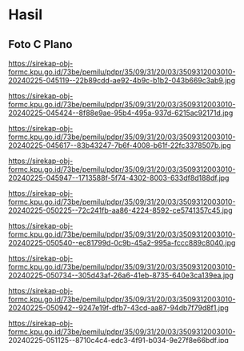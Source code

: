 # Hasil

## Foto C Plano

https://sirekap-obj-formc.kpu.go.id/73be/pemilu/pdpr/35/09/31/20/03/3509312003010-20240225-045119--22b89cdd-ae92-4b9c-b1b2-043b669c3ab9.jpg

https://sirekap-obj-formc.kpu.go.id/73be/pemilu/pdpr/35/09/31/20/03/3509312003010-20240225-045424--8f88e9ae-95b4-495a-937d-6215ac92171d.jpg

https://sirekap-obj-formc.kpu.go.id/73be/pemilu/pdpr/35/09/31/20/03/3509312003010-20240225-045617--83b43247-7b6f-4008-b61f-22fc3378507b.jpg

https://sirekap-obj-formc.kpu.go.id/73be/pemilu/pdpr/35/09/31/20/03/3509312003010-20240225-045947--1713588f-5f74-4302-8003-633df8d188df.jpg

https://sirekap-obj-formc.kpu.go.id/73be/pemilu/pdpr/35/09/31/20/03/3509312003010-20240225-050225--72c241fb-aa86-4224-8592-ce5741357c45.jpg

https://sirekap-obj-formc.kpu.go.id/73be/pemilu/pdpr/35/09/31/20/03/3509312003010-20240225-050540--ec81799d-0c9b-45a2-995a-fccc889c8040.jpg

https://sirekap-obj-formc.kpu.go.id/73be/pemilu/pdpr/35/09/31/20/03/3509312003010-20240225-050734--305d43af-26a6-41eb-8735-640e3ca139ea.jpg

https://sirekap-obj-formc.kpu.go.id/73be/pemilu/pdpr/35/09/31/20/03/3509312003010-20240225-050942--9247e19f-dfb7-43cd-aa87-94db7f79d8f1.jpg

https://sirekap-obj-formc.kpu.go.id/73be/pemilu/pdpr/35/09/31/20/03/3509312003010-20240225-051125--8710c4c4-edc3-4f91-b034-9e27f8e66bdf.jpg

https://sirekap-obj-formc.kpu.go.id/73be/pemilu/pdpr/35/09/31/20/03/3509312003010-20240225-051410--2bafa5ad-f5f7-482a-9bae-b345b1d0b9bc.jpg

https://sirekap-obj-formc.kpu.go.id/73be/pemilu/pdpr/35/09/31/20/03/3509312003010-20240225-051545--94c3257a-070d-4d2f-8ae6-747123c9ec24.jpg

https://sirekap-obj-formc.kpu.go.id/73be/pemilu/pdpr/35/09/31/20/03/3509312003010-20240225-051759--1f3134cd-0108-40cd-963c-486817ad9611.jpg

https://sirekap-obj-formc.kpu.go.id/73be/pemilu/pdpr/35/09/31/20/03/3509312003010-20240225-052132--df72e6d9-d712-4f16-8a39-47501e321368.jpg

https://sirekap-obj-formc.kpu.go.id/73be/pemilu/pdpr/35/09/31/20/03/3509312003010-20240225-052306--104dc6cd-b443-4db0-86ee-a273ae88217f.jpg

https://sirekap-obj-formc.kpu.go.id/73be/pemilu/pdpr/35/09/31/20/03/3509312003010-20240225-052514--039636c7-6745-48dd-ae6c-07c24867de7e.jpg

https://sirekap-obj-formc.kpu.go.id/73be/pemilu/pdpr/35/09/31/20/03/3509312003010-20240225-052853--0a18b5e5-40a2-47b2-a40f-76de0ef74ff6.jpg

https://sirekap-obj-formc.kpu.go.id/73be/pemilu/pdpr/35/09/31/20/03/3509312003010-20240225-053103--63785dfe-2d32-4bf4-8c6a-7d6e4df71374.jpg

https://sirekap-obj-formc.kpu.go.id/73be/pemilu/pdpr/35/09/31/20/03/3509312003010-20240225-053253--c449ba49-a809-48cd-844c-059950f0d8e1.jpg

https://sirekap-obj-formc.kpu.go.id/73be/pemilu/pdpr/35/09/31/20/03/3509312003010-20240225-053437--7a1aa4b3-d511-40cd-94b5-46e714e4df42.jpg

https://sirekap-obj-formc.kpu.go.id/73be/pemilu/pdpr/35/09/31/20/03/3509312003010-20240225-053853--d907f661-c1e1-4287-8bba-2c0151b1ca1d.jpg


## Metadata

| Key        | Value               |
| ---------- | ------------------- |
| Time Stamp | 2024-02-26 12:03:46 |
| Kode Dapil | 3504                |



